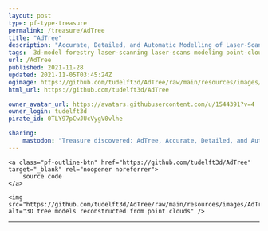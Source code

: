 ```yaml
---
layout: post
type: pf-type-treasure
permalink: /treasure/AdTree
title: "AdTree"
description: "Accurate, Detailed, and Automatic Modelling of Laser-Scanned Trees"
tags:  3d-model forestry laser-scanning laser-scans modeling point-clouds reconstruction tree urban-environment visualization
url: /AdTree
published: 2021-11-28
updated: 2021-11-05T03:45:24Z
ogimage: https://github.com/tudelft3d/AdTree/raw/main/resources/images/AdTree.jpg
html_url: https://github.com/tudelft3d/AdTree

owner_avatar_url: https://avatars.githubusercontent.com/u/1544391?v=4
owner_login: tudelft3d
pirate_id: 0TLY97pCwJUcVygV0vlhe

sharing:
    mastodon: "Treasure discovered: AdTree, Accurate, Detailed, and Automatic Modelling of Laser-Scanned Trees"
---
```


<div class="text-center">
    
    <a class="pf-outline-btn" href="https://github.com/tudelft3d/AdTree" target="_blank" rel="noopener noreferrer">
        source code
    </a>
    
    
</div>


<div class="pf-pirate-ogimage">
    
    <img src="https://github.com/tudelft3d/AdTree/raw/main/resources/images/AdTree.jpg" alt="3D tree models reconstructed from point clouds" />
    
</div>




<div class="pf-night-sky-spacer">
    <div id="pf-night-sky" data-stars="73" data-owner="tudelft3d" data-repo="AdTree">
        <div id="pf-open-dialog" class="pf-meta-star pf-star-todo"></div>
        <dialog id="pf-star-dialog">
            Star this Repository to putt a smile on the Developers face.
            <div class="pf-row">
                <div class="pf-grow"></div>
                <div><a class="pf-unterlines" href="https://github.com/tudelft3d/AdTree" target="_blank">VISIT REPOSITORY</a></div>
            </div>
        </dialog>
    </div>
</div>

<hr class="gf-seperator">
